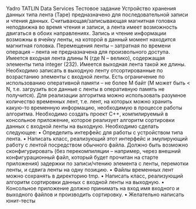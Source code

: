 Yadro TATLIN Data Services
Тестовое задание
Устройство хранения данных типа лента (Tape) предназначено для последовательной записи и
чтения данных. Считывающая/записывающая магнитная головка неподвижна во время чтения и
записи, а лента имеет возможность двигаться в обоих направлениях. Запись и чтение информации
возможны в ячейку ленты, на которой в данный момент находится магнитная головка.
Перемещения ленты – затратная по времени операция – лента не предназначена для
произвольного доступа.
Имеется входная лента длины N (где N – велико), содержащая элементы типа integer (232).
Имеется выходная лента такой же длины. Необходимо записать в выходную ленту
отсортированные по возрастанию элементы с входной ленты. Есть ограничение по использованию
оперативной памяти – не более M байт (M может быть < N, т.е. загрузить все данные с ленты в
оперативную память не получится). Для реализации алгоритма можно использовать разумное
количество временных лент, т.е. лент, на которых можно хранить какую-то временную
информацию, необходимую в процессе работы алгоритма.
Необходимо создать проект С++, компилируемый в консольное приложение, которое реализует
алгоритм сортировки данных с входной ленты на выходную. Необходимо сделать следующее:
• Определить интерфейс для работы с устройством типа лента.
• Написать класс, реализующий этот интерфейс и эмулирующий работу с лентой
посредством обычного файла. Должно быть возможно сконфигурировать (без
перекомпиляции – например, через внешний конфигурационный файл, который будет
прочитан на старте приложения) задержки по записи/чтению элемента с ленты, перемотки
ленты, и сдвига ленты на одну позицию.
• Файлы временных лент можно сохранять в директорию tmp.
• Написать класс, реализующий алгоритм сортировки данных с входной ленты на выходную.
• Консольное приложение должно принимать на вход имя входного и выходного файлов и
производить сортировку.
• Желательно написать юнит-тесты
